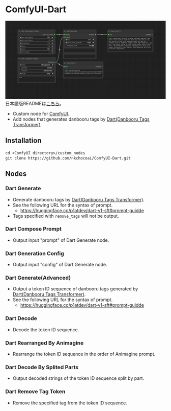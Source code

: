 # ComfyUI-Dart
![Dart Preview](workflows/dart_generate_with_config.png)  
日本語版READMEは[こちら](README.jp.md)。

- Custom node for [ComfyUI](https://github.com/comfyanonymous/ComfyUI).
- Add nodes that generates danbooru tags by [Dart(Danbooru Tags Transformer)](https://huggingface.co/p1atdev/dart-v1-sft).

## Installation
```
cd <ComfyUI directory>/custom_nodes
git clone https://github.com/nkchocoai/ComfyUI-Dart.git
```

## Nodes
### Dart Generate
- Generate danbooru tags by [Dart(Danbooru Tags Transformer)](https://huggingface.co/p1atdev/dart-v1-sft).
- See the following URL for the syntax of prompt.
  - https://huggingface.co/p1atdev/dart-v1-sft#prompt-guidde
- Tags specified with `remove_tags` will not be output.

### Dart Compose Prompt
- Output input "prompt" of Dart Generate node.

### Dart Generation Config
- Output input "config" of Dart Generate node.

### Dart Generate(Advanced)
- Output a token ID sequence of danbooru tags generated by [Dart(Danbooru Tags Transformer)](https://huggingface.co/p1atdev/dart-v1-sft).
- See the following URL for the syntax of prompt.
  - https://huggingface.co/p1atdev/dart-v1-sft#prompt-guidde

### Dart Decode
- Decode the token ID sequence.

### Dart Rearranged By Animagine
- Rearrange the token ID sequence in the order of Animagine prompt.

### Dart Decode By Splited Parts
- Output decoded strings of the token ID sequence split by part.

### Dart Remove Tag Token
- Remove the specified tag from the token ID sequence.
